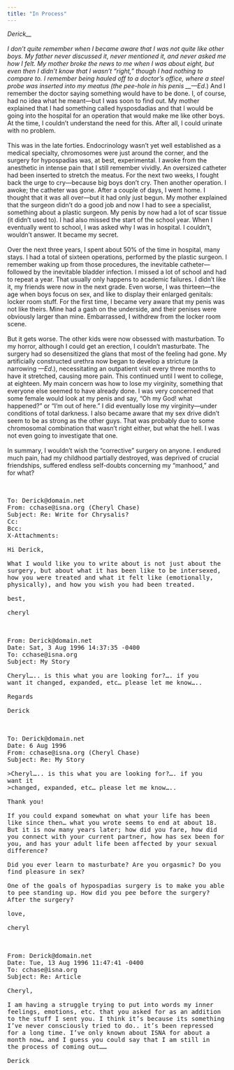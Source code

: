 ```yaml
---
title: "In Process"
---
```


_Derick\_\_<br><br>I don&#8217;t quite remember when I became aware that I was not quite like other boys. My father never discussed it, never mentioned it, and never asked me how I felt. My mother broke the news to me when I was about eight, but even then I didn&#8217;t know that I wasn&#8217;t &#8220;right,&#8221; though I had nothing to compare to. I remember being hauled off to a doctor&#8217;s office, where a steel probe was inserted into my meatus (the pee-hole in his penis \_\_&#8212;Ed_.) And I remember the doctor saying something would have to be done. I, of course, had no idea what he meant&#8212;but I was soon to find out. My mother explained that I had something called hysposdadias and that I would be going into the hospital for an operation that would make me like other boys. At the time, I couldn&#8217;t understand the need for this. After all, I could urinate with no problem.<br><br>This was in the late forties. Endocrinology wasn&#8217;t yet well established as a medical specialty, chromosomes were just around the corner, and the surgery for hypospadias was, at best, experimental. I awoke from the anesthetic in intense pain that I still remember vividly. An oversized catheter had been inserted to stretch the meatus. For the next two weeks, I fought back the urge to cry&#8212;because big boys don&#8217;t cry. Then another operation. I awoke; the catheter was gone. After a couple of days, I went home. I thought that it was all over&#8212;but it had only just begun. My mother explained that the surgeon didn&#8217;t do a good job and now I had to see a specialist, something about a plastic surgeon. My penis by now had a lot of scar tissue (it didn&#8217;t used to). I had also missed the start of the school year. When I eventually went to school, I was asked why I was in hospital. I couldn&#8217;t, wouldn&#8217;t answer. It became my secret.<br><br>Over the next three years, I spent about 50% of the time in hospital, many stays. I had a total of sixteen operations, performed by the plastic surgeon. I remember waking up from those procedures, the inevitable catheter&#8212;followed by the inevitable bladder infection. I missed a lot of school and had to repeat a year. That usually only happens to academic failures. I didn&#8217;t like it, my friends were now in the next grade. Even worse, I was thirteen&#8212;the age when boys focus on sex, and like to display their enlarged genitals: locker room stuff. For the first time, I became very aware that my penis was not like theirs. Mine had a gash on the underside, and their penises were obviously larger than mine. Embarrassed, I withdrew from the locker room scene.<br><br>But it gets worse. The other kids were now obsessed with masturbation. To my horror, although I could get an erection, I couldn&#8217;t masturbate. The surgery had so desensitized the glans that most of the feeling had gone. My artificially constructed urethra now began to develop a stricture (a narrowing _&#8212;Ed_.), necessitating an outpatient visit every three months to have it stretched, causing more pain. This continued until I went to college, at eighteen. My main concern was how to lose my virginity, something that everyone else seemed to have already done. I was very concerned that some female would look at my penis and say, &#8220;Oh my God! what happened?&#8221; or &#8220;I&#8217;m out of here.&#8221; I did eventually lose my virginity&#8212;under conditions of total darkness. I also became aware that my sex drive didn&#8217;t seem to be as strong as the other guys. That was probably due to some chromosomal combination that wasn&#8217;t right either, but what the hell. I was not even going to investigate that one.<br><br>In summary, I wouldn&#8217;t wish the &#8220;corrective&#8221; surgery on anyone. I endured much pain, had my childhood partially destroyed, was deprived of crucial friendships, suffered endless self-doubts concerning my &#8220;manhood,&#8221; and for what?<br><br>

<pre><br>To: Derick@domain.net<br>From: cchase@isna.org (Cheryl Chase)<br>Subject: Re: Write for Chrysalis?<br>Cc:<br>Bcc:<br>X-Attachments:<br><br>Hi Derick,<br><br>What I would like you to write about is not just about the<br>surgery, but about what it has been like to be intersexed,<br>how you were treated and what it felt like (emotionally,<br>physically), and how you wish you had been treated.<br><br>best,<br><br>cheryl<br><br><br><br>From: Derick@domain.net<br>Date: Sat, 3 Aug 1996 14:37:35 -0400<br>To: cchase@isna.org<br>Subject: My Story<br><br>Cheryl&#8230;.. is this what you are looking for?&#8230;. if you<br>want it changed, expanded, etc&#8230; please let me know&#8230;..<br><br>Regards<br><br>Derick<br><br><br><br>To: Derick@domain.net<br>Date: 6 Aug 1996<br>From: cchase@isna.org (Cheryl Chase)<br>Subject: Re: My Story<br><br>&gt;Cheryl&#8230;.. is this what you are looking for?&#8230;. if you<br>want it<br>&gt;changed, expanded, etc&#8230; please let me know&#8230;..<br><br>Thank you!<br><br>If you could expand somewhat on what your life has been<br>like since then&#8230; what you wrote seems to end at about 18.<br>But it is now many years later; how did you fare, how did<br>you connect with your current partner, how has sex been for<br>you, and has your adult life been affected by your sexual<br>difference?<br><br>Did you ever learn to masturbate? Are you orgasmic? Do you<br>find pleasure in sex?<br><br>One of the goals of hypospadias surgery is to make you able<br>to pee standing up. How did you pee before the surgery?<br>After the surgery?<br><br>love,<br><br>cheryl<br><br><br><br>From: Derick@domain.net<br>Date: Tue, 13 Aug 1996 11:47:41 -0400<br>To: cchase@isna.org<br>Subject: Re: Article<br><br>Cheryl,<br><br>I am having a struggle trying to put into words my inner<br>feelings, emotions, etc. that you asked for as an addition<br>to the stuff I sent you. I think it&#8217;s because its something<br>I&#8217;ve never consciously tried to do.. it&#8217;s been repressed<br>for a long time. I&#8217;ve only known about <span class="caps">ISNA</span> for about a<br>month now&#8230; and I guess you could say that I am still in<br>the process of coming out&#8230;&#8230;<br><br>Derick<br><br></pre><br><br>